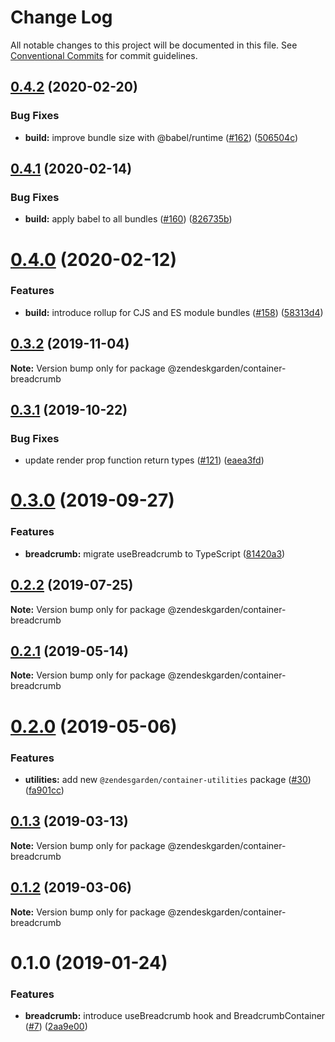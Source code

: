 # Change Log

All notable changes to this project will be documented in this file.
See [Conventional Commits](https://conventionalcommits.org) for commit guidelines.

## [0.4.2](https://github.com/zendeskgarden/react-containers/compare/@zendeskgarden/container-breadcrumb@0.4.1...@zendeskgarden/container-breadcrumb@0.4.2) (2020-02-20)


### Bug Fixes

* **build:** improve bundle size with @babel/runtime ([#162](https://github.com/zendeskgarden/react-containers/issues/162)) ([506504c](https://github.com/zendeskgarden/react-containers/commit/506504c840795f34e420b016b94cef10440a30cb))





## [0.4.1](https://github.com/zendeskgarden/react-containers/compare/@zendeskgarden/container-breadcrumb@0.4.0...@zendeskgarden/container-breadcrumb@0.4.1) (2020-02-14)


### Bug Fixes

* **build:** apply babel to all bundles ([#160](https://github.com/zendeskgarden/react-containers/issues/160)) ([826735b](https://github.com/zendeskgarden/react-containers/commit/826735bba881d5247b423ffb61cf9643c6599d16))





# [0.4.0](https://github.com/zendeskgarden/react-containers/compare/@zendeskgarden/container-breadcrumb@0.3.2...@zendeskgarden/container-breadcrumb@0.4.0) (2020-02-12)


### Features

* **build:** introduce rollup for CJS and ES module bundles ([#158](https://github.com/zendeskgarden/react-containers/issues/158)) ([58313d4](https://github.com/zendeskgarden/react-containers/commit/58313d486e3bfa023e2c9d090149d7ec358d0cd0))





## [0.3.2](https://github.com/zendeskgarden/react-containers/compare/@zendeskgarden/container-breadcrumb@0.3.1...@zendeskgarden/container-breadcrumb@0.3.2) (2019-11-04)

**Note:** Version bump only for package @zendeskgarden/container-breadcrumb





## [0.3.1](https://github.com/zendeskgarden/react-containers/compare/@zendeskgarden/container-breadcrumb@0.3.0...@zendeskgarden/container-breadcrumb@0.3.1) (2019-10-22)


### Bug Fixes

* update render prop function return types ([#121](https://github.com/zendeskgarden/react-containers/issues/121)) ([eaea3fd](https://github.com/zendeskgarden/react-containers/commit/eaea3fd61a16085ef480ddbd2d67aa377738db36))





# [0.3.0](https://github.com/zendeskgarden/react-containers/compare/@zendeskgarden/container-breadcrumb@0.2.2...@zendeskgarden/container-breadcrumb@0.3.0) (2019-09-27)


### Features

* **breadcrumb:** migrate useBreadcrumb to TypeScript ([81420a3](https://github.com/zendeskgarden/react-containers/commit/81420a3))





## [0.2.2](https://github.com/zendeskgarden/react-containers/compare/@zendeskgarden/container-breadcrumb@0.2.1...@zendeskgarden/container-breadcrumb@0.2.2) (2019-07-25)

**Note:** Version bump only for package @zendeskgarden/container-breadcrumb





## [0.2.1](https://github.com/zendeskgarden/react-containers/compare/@zendeskgarden/container-breadcrumb@0.2.0...@zendeskgarden/container-breadcrumb@0.2.1) (2019-05-14)

**Note:** Version bump only for package @zendeskgarden/container-breadcrumb





# [0.2.0](https://github.com/zendeskgarden/react-containers/compare/@zendeskgarden/container-breadcrumb@0.1.3...@zendeskgarden/container-breadcrumb@0.2.0) (2019-05-06)


### Features

* **utilities:** add new `@zendesgarden/container-utilities` package ([#30](https://github.com/zendeskgarden/react-containers/issues/30)) ([fa901cc](https://github.com/zendeskgarden/react-containers/commit/fa901cc))





## [0.1.3](https://github.com/zendeskgarden/react-containers/compare/@zendeskgarden/container-breadcrumb@0.1.2...@zendeskgarden/container-breadcrumb@0.1.3) (2019-03-13)

**Note:** Version bump only for package @zendeskgarden/container-breadcrumb





## [0.1.2](https://github.com/zendeskgarden/react-containers/compare/@zendeskgarden/container-breadcrumb@0.1.1...@zendeskgarden/container-breadcrumb@0.1.2) (2019-03-06)

**Note:** Version bump only for package @zendeskgarden/container-breadcrumb





# 0.1.0 (2019-01-24)


### Features

* **breadcrumb:** introduce useBreadcrumb hook and BreadcrumbContainer ([#7](https://github.com/zendeskgarden/react-containers/issues/7)) ([2aa9e00](https://github.com/zendeskgarden/react-containers/commit/2aa9e00))
